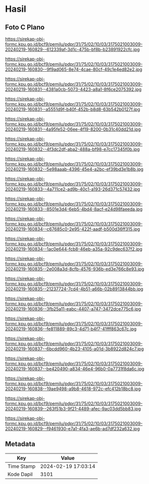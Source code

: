 # Hasil

## Foto C Plano

https://sirekap-obj-formc.kpu.go.id/bcf9/pemilu/pdpr/31/75/02/10/03/3175021003009-20240219-160829--612339af-3d1c-475b-bf8b-b23891922cfc.jpg

https://sirekap-obj-formc.kpu.go.id/bcf9/pemilu/pdpr/31/75/02/10/03/3175021003009-20240219-160830--9f9ad065-8e74-4cae-80cf-49c1e4ed82e2.jpg

https://sirekap-obj-formc.kpu.go.id/bcf9/pemilu/pdpr/31/75/02/10/03/3175021003009-20240219-160831--4381a0cb-5073-4423-a8a1-8f6ce2075392.jpg

https://sirekap-obj-formc.kpu.go.id/bcf9/pemilu/pdpr/31/75/02/10/03/3175021003009-20240219-160831--a5551d9f-b40f-452b-b8d8-63b542b0127f.jpg

https://sirekap-obj-formc.kpu.go.id/bcf9/pemilu/pdpr/31/75/02/10/03/3175021003009-20240219-160831--4a95fe52-06ee-4f19-8200-0b31c40dd21d.jpg

https://sirekap-obj-formc.kpu.go.id/bcf9/pemilu/pdpr/31/75/02/10/03/3175021003009-20240219-160832--4f3dc2df-aba2-488a-bf98-e7cc17345f0b.jpg

https://sirekap-obj-formc.kpu.go.id/bcf9/pemilu/pdpr/31/75/02/10/03/3175021003009-20240219-160832--5e98aaab-4396-45e4-a2bc-ef39bd3e1b8b.jpg

https://sirekap-obj-formc.kpu.go.id/bcf9/pemilu/pdpr/31/75/02/10/03/3175021003009-20240219-160833--4a711ce2-ad9b-40c1-a193-26d371c57432.jpg

https://sirekap-obj-formc.kpu.go.id/bcf9/pemilu/pdpr/31/75/02/10/03/3175021003009-20240219-160833--8501e3d4-6eb5-4bd4-8acf-e24d98faeeda.jpg

https://sirekap-obj-formc.kpu.go.id/bcf9/pemilu/pdpr/31/75/02/10/03/3175021003009-20240219-160834--c67685c0-2e95-422f-aadf-b500d36ff315.jpg

https://sirekap-obj-formc.kpu.go.id/bcf9/pemilu/pdpr/31/75/02/10/03/3175021003009-20240219-160834--1ac0e644-fcb8-46eb-a35a-92c9dec637f2.jpg

https://sirekap-obj-formc.kpu.go.id/bcf9/pemilu/pdpr/31/75/02/10/03/3175021003009-20240219-160835--2e008a3d-8cfb-4576-936b-ed3e766c8e93.jpg

https://sirekap-obj-formc.kpu.go.id/bcf9/pemilu/pdpr/31/75/02/10/03/3175021003009-20240219-160835--21237724-7cd4-4b51-a66b-02b8913844bb.jpg

https://sirekap-obj-formc.kpu.go.id/bcf9/pemilu/pdpr/31/75/02/10/03/3175021003009-20240219-160836--3fb25a11-eabc-4407-a747-3472dce775c6.jpg

https://sirekap-obj-formc.kpu.go.id/bcf9/pemilu/pdpr/31/75/02/10/03/3175021003009-20240219-160836--fe811889-89c3-4d71-b4f7-41fff863c67c.jpg

https://sirekap-obj-formc.kpu.go.id/bcf9/pemilu/pdpr/31/75/02/10/03/3175021003009-20240219-160837--6bcdd960-4b23-4105-a01d-3b8922d824c7.jpg

https://sirekap-obj-formc.kpu.go.id/bcf9/pemilu/pdpr/31/75/02/10/03/3175021003009-20240219-160837--be420490-a834-46e4-96b0-0a7731f8da6c.jpg

https://sirekap-obj-formc.kpu.go.id/bcf9/pemilu/pdpr/31/75/02/10/03/3175021003009-20240219-160838--19ae9498-a9b8-4618-972c-efc412b18bc8.jpg

https://sirekap-obj-formc.kpu.go.id/bcf9/pemilu/pdpr/31/75/02/10/03/3175021003009-20240219-160839--263f51b3-9f21-4489-afec-9ac03dd5bb83.jpg

https://sirekap-obj-formc.kpu.go.id/bcf9/pemilu/pdpr/31/75/02/10/03/3175021003009-20240219-160829--f9461930-e7a1-4fa3-ae6b-ad7df232a632.jpg


## Metadata

| Key        | Value               |
| ---------- | ------------------- |
| Time Stamp | 2024-02-19 17:03:14 |
| Kode Dapil | 3101                |



